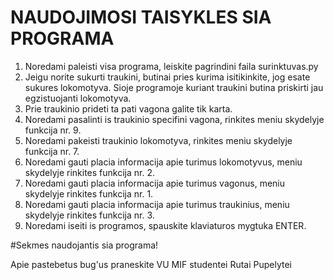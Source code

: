 NAUDOJIMOSI TAISYKLES SIA PROGRAMA
==================================

1. Noredami paleisti visa programa, leiskite pagrindini faila surinktuvas.py
2. Jeigu norite sukurti traukini, butinai pries kurima isitikinkite, jog esate sukures lokomotyva. Sioje programoje kuriant traukini butina priskirti jau egzistuojanti lokomotyva.
3. Prie traukinio prideti ta pati vagona galite tik karta.
4. Noredami pasalinti is traukinio specifini vagona, rinkites meniu skydelyje funkcija nr. 9.
5. Noredami pakeisti traukinio lokomotyva, rinkites meniu skydelyje funkcija nr. 7.
6. Noredami gauti placia informacija apie turimus lokomotyvus, meniu skydelyje rinkites funkcija nr. 2.
7. Noredami gauti placia informacija apie turimus vagonus, meniu skydelyje rinkites funkcija nr. 1.
8. Noredami gauti placia informacija apie turimus traukinius, meniu skydelyje rinkites funkcija nr. 3.
9. Noredami iseiti is programos, spauskite klaviaturos mygtuka ENTER.


#Sekmes naudojantis sia programa! 


Apie pastebetus bug'us praneskite VU MIF studentei Rutai Pupelytei